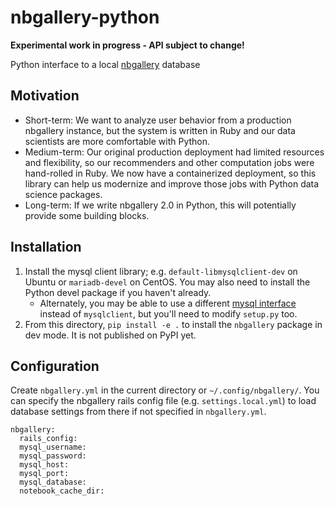 # nbgallery-python

**Experimental work in progress - API subject to change!**

Python interface to a local [nbgallery](https://github.com/nbgallery/nbgallery) database

## Motivation

 * Short-term: We want to analyze user behavior from a production nbgallery instance, but the system is written in Ruby and our data scientists are more comfortable with Python.
 * Medium-term: Our original production deployment had limited resources and flexibility, so our recommenders and other computation jobs were hand-rolled in Ruby.  We now have a containerized deployment, so this library can help us modernize and improve those jobs with Python data science packages.
 * Long-term: If we write nbgallery 2.0 in Python, this will potentially provide some building blocks.

## Installation

 1. Install the mysql client library; e.g. `default-libmysqlclient-dev` on Ubuntu or `mariadb-devel` on CentOS.  You may also need to install the Python devel package if you haven't already.
    * Alternately, you may be able to use a different [mysql interface](https://docs.sqlalchemy.org/en/13/dialects/mysql.html) instead of `mysqlclient`, but you'll need to modify `setup.py` too.
 2. From this directory, `pip install -e .` to install the `nbgallery` package in dev mode.  It is not published on PyPI yet.

## Configuration

Create `nbgallery.yml` in the current directory or `~/.config/nbgallery/`.  You can specify the nbgallery rails config file (e.g. `settings.local.yml`) to load database settings from there if not specified in `nbgallery.yml`.

```
nbgallery:
  rails_config:
  mysql_username:
  mysql_password:
  mysql_host:
  mysql_port:
  mysql_database:
  notebook_cache_dir:
```

